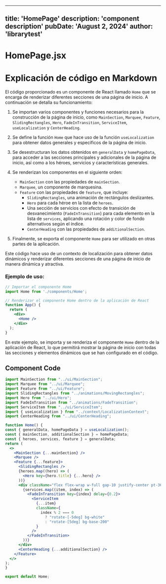 ---
  title: 'HomePage'
  description: 'component description'
  pubDate: 'August 2, 2024'
  author: 'librarytest'
  ---
  
  
  
  # HomePage.jsx
  # Explicación de código en Markdown

El código proporcionado es un componente de React llamado `Home` que se encarga de renderizar diferentes secciones de una página de inicio. A continuación se detalla su funcionamiento:

1. Se importan varios componentes y funciones necesarios para la construcción de la página de inicio, como `MainSection`, `Marquee`, `Feature`, `SlidingRectangles`, `Hero`, `FadeInTransition`, `ServiceItem`, `useLocalization` y `CenterHeading`.

2. Se define la función `Home` que hace uso de la función `useLocalization` para obtener datos generales y específicos de la página de inicio.

3. Se desestructuran los datos obtenidos en `generalData` y `homePageData`, para acceder a las secciones principales y adicionales de la página de inicio, así como a los héroes, servicios y características generales.

4. Se renderizan los componentes en el siguiente orden:
   - `MainSection` con las propiedades de `mainSection`.
   - `Marquee`, un componente de marquesina.
   - `Feature` con las propiedades de `feature`, que incluye:
     - `SlidingRectangles`, una animación de rectángulos deslizantes.
     - `Hero` para cada héroe en la lista de `heroes`.
     - Una sección de servicios con efecto de transición de desvanecimiento (`FadeInTransition`) para cada elemento en la lista de `services`, aplicando una rotación y color de fondo alternativos según el índice.
     - `CenterHeading` con las propiedades de `additionalSection`.

5. Finalmente, se exporta el componente `Home` para ser utilizado en otras partes de la aplicación.

Este código hace uso de un contexto de localización para obtener datos dinámicos y renderizar diferentes secciones de una página de inicio de manera dinámica y atractiva.

### Ejemplo de uso:

```jsx
// Importar el componente Home
import Home from './components/Home';

// Renderizar el componente Home dentro de la aplicación de React
function App() {
  return (
    <div>
      <Home />
    </div>
  );
}
``` 

En este ejemplo, se importa y se renderiza el componente `Home` dentro de la aplicación de React, lo que permitirá mostrar la página de inicio con todas las secciones y elementos dinámicos que se han configurado en el código.
  
  ## Component Code
  ```jsx
  import MainSection from "../ui/MainSection";
import Marquee from "../ui/Marquee";
import Feature from "../ui/Feature";
import SlidingRectangles from "../animations/MovingRectangles";
import Hero from "../ui/Hero";
import FadeInTransition from "../animations/FadeTransition";
import ServiceItem from "../ui/ServiceItem";
import { useLocalization } from "../context/LocalizationContext";
import CenterHeading from "../ui/CenterHeading";

function Home() {
  const { generalData, homePageData } = useLocalization();
  const { mainSection, additionalSection } = homePageData;
  const { heroes, services, feature } = generalData;
  return (
    <>
      <MainSection {...mainSection} />
      <Marquee />
      <Feature {...feature}>
        <SlidingRectangles />
        {heroes.map((hero) => (
          <Hero key={hero.title} {...hero} />
        ))}
        <div className="flex flex-wrap w-full gap-10 justify-center pt-36">
          {services.map((item, index) => (
            <FadeInTransition key={index} delay={0.2}>
              <ServiceItem
                {...item}
                className={
                  index % 2 === 0
                    ? "rotate-[-5deg] bg-white"
                    : "rotate-[5deg] bg-base-200"
                }
              />
            </FadeInTransition>
          ))}
        </div>
        <CenterHeading {...additionalSection} />
      </Feature>
    </>
  );
}

export default Home;
  ```
  